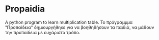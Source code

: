 # Propaidia
A python program to learn multiplication table.
Το πρόγραμμμα "Προπαίδεια" δημιουργήθηκε για να βοηθηθήσουν τα παιδιά, 
να μάθουν την προπαίδεια με ευχάριστο τρόπο.
